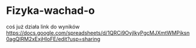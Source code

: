 # Fizyka-wachad-o
coś już działa 
link do wyników
https://docs.google.com/spreadsheets/d/1QRCi9OyjlkyPgcMJXmtWMPiksn0agQIRM2xExjHloFE/edit?usp=sharing
